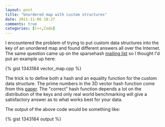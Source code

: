 ```yaml
---
layout: post
title: "Unordered map with custom structures"
date: 2011-11-06 18:27
comments: true
categories: [C++,Code]
---
```


I encountered the problem of trying to put custom data structures into the key of an unordered map and found different answers all over the Internet. The same question came up on the sparsehash [mailing list](http://groups.google.com/group/google-sparsehash/browse_frm/thread/891fd35c00363ac1) so I thought I'd put an example up here:

{% gist 1343184 vector_map.cpp %}

The trick is to define both a hash and an equality function for the custom data structure. The prime numbers in the 3D vector hash function come from this [paper](http://www.beosil.com/download/CollisionDetectionHashing_VMV03.pdf). The "correct" hash function depends a lot on the distribution of the keys and only real world benchmarking will give a satisfactory answer as to what works best for your data.

The output of the above code would be something like:

{% gist 1343184 output %}

